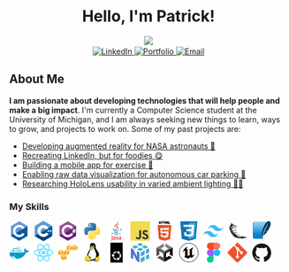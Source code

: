 <h1 align="center">Hello, I'm Patrick!</h1>
<div id="header" align="center">
  <img src="https://media.giphy.com/media/LBFPLXkgoVm80dx6sP/giphy.gif" width="180"/>
  <div id="badges">
  <a href="https://www.linkedin.com/in/patrick-halim/">
    <img src="https://img.shields.io/badge/LinkedIn-blue?style=for-the-badge" alt="LinkedIn"/>
  </a>
  <a href="https://pnhalim.github.io/">
    <img src="https://img.shields.io/badge/Portfolio-black?style=for-the-badge" alt="Portfolio"/>
  </a>
  <a href="mailto:pnhalim@umich.edu">
    <img src="https://img.shields.io/badge/Email-red?style=for-the-badge" alt="Email"/>
  </a>
</div>
</div>



## About Me
**I am passionate about developing technologies that will help people and make a big impact**. I'm currently a Computer Science student at the University of Michigan, and I am always seeking new things to learn, ways to grow, and projects to work on. Some of my past projects are:
- [Developing augmented reality for NASA astronauts 🚀](https://github.com/CLAWS-UMICH/NOVA-2022-2023)
- [Recreating LinkedIn, but for foodies 😋](https://github.com/pnhalim/linkedin-clone)
- [Building a mobile app for exercise 💪](https://pnhalim.wixsite.com/move-ar)
- [Enabling raw data visualization for autonomous car parking 🚗](https://pnhalim.github.io/pages/projects/bosch-2023)
- [Researching HoloLens usability in varied ambient lighting 👨‍🔬](https://pnhalim.github.io/pages/projects/ar-research)

### My Skills
<div>
   <img src="https://github.com/devicons/devicon/blob/master/icons/c/c-original.svg" title="C" alt="C" width="36" height="36"/>&nbsp;
   <img src="https://github.com/devicons/devicon/blob/master/icons/cplusplus/cplusplus-original.svg" title="Cpp" alt="Cpp" width="36" height="36"/>&nbsp;
   <img src="https://github.com/devicons/devicon/blob/master/icons/csharp/csharp-original.svg" title="Csharp" alt="Csharp" width="36" height="36"/>&nbsp;
  <img src="https://github.com/devicons/devicon/blob/master/icons/python/python-original.svg" title="Python" alt="Python" width="36" height="36"/>&nbsp;
  <img src="https://github.com/devicons/devicon/blob/master/icons/java/java-original-wordmark.svg" title="Java" alt="Java" width="36" height="36"/>&nbsp;
  <img src="https://github.com/devicons/devicon/blob/master/icons/javascript/javascript-original.svg" title="JavaScript" alt="JavaScript" width="36" height="36"/>&nbsp;
  <img src="https://github.com/devicons/devicon/blob/master/icons/html5/html5-original-wordmark.svg" title="HTML" alt="HTML" width="36" height="36"/>&nbsp;
  <img src="https://github.com/devicons/devicon/blob/master/icons/css3/css3-original.svg" title="CSS" alt="CSS" width="36" height="36"/>&nbsp;
  <img src="https://github.com/devicons/devicon/blob/master/icons/tailwindcss/tailwindcss-plain.svg" title="TailwindCSS" alt="TailwindCSS" width="36" height="36"/>&nbsp;
  <img src="https://github.com/devicons/devicon/blob/master/icons/flask/flask-original.svg" title="Flask" alt="Flask" width="36" height="36"/>&nbsp;
  <img src="https://github.com/devicons/devicon/blob/master/icons/sqlite/sqlite-original.svg" title="SQL" alt="SQL" width="36" height="36"/>&nbsp;
  <img src="https://github.com/devicons/devicon/blob/master/icons/docker/docker-plain.svg" title="Docker" alt="Docker" width="36" height="36"/>&nbsp;
  <img src="https://github.com/devicons/devicon/blob/master/icons/react/react-original.svg" title="React" alt="React" width="36" height="36"/>&nbsp;
  <img src="https://github.com/devicons/devicon/blob/master/icons/amazonwebservices/amazonwebservices-original.svg" title="AWS" alt="AWS" width="36" height="36"/>&nbsp;
  <img src="https://github.com/devicons/devicon/blob/master/icons/linux/linux-original.svg" title="Linux" alt="Linux" width="36" height="36"/>&nbsp;
  <img src="https://github.com/devicons/devicon/blob/master/icons/ubuntu/ubuntu-plain.svg" title="Ubuntu" alt="Ubuntu" width="36" height="36"/>&nbsp;
  <img src="https://github.com/devicons/devicon/blob/master/icons/numpy/numpy-original.svg" title="NumPy" alt="NumPy" width="36" height="36"/>&nbsp;
  <img src="https://github.com/devicons/devicon/blob/master/icons/unity/unity-original.svg" title="Unity" alt="Unity" width="36" height="36"/>&nbsp;
  <img src="https://github.com/devicons/devicon/blob/master/icons/unrealengine/unrealengine-original.svg" title="Unreal" alt="Unreal" width="36" height="36"/>&nbsp;
  <img src="https://github.com/devicons/devicon/blob/master/icons/figma/figma-original.svg" title="Figma" alt="Figma" width="36" height="36"/>&nbsp;
  <img src="https://github.com/devicons/devicon/blob/master/icons/git/git-original.svg" title="Git" **alt="Git" width="36" height="36"/>&nbsp;
  <img src="https://github.com/devicons/devicon/blob/master/icons/github/github-original.svg" title="GitHub" **alt="GitHub" width="36" height="36"/>
</div>

